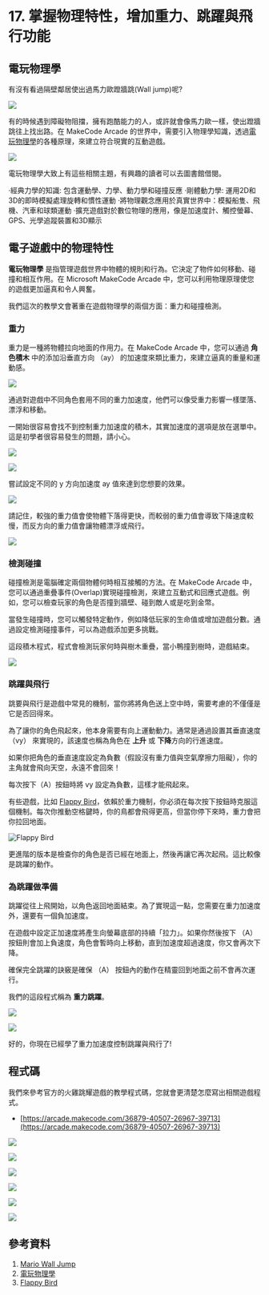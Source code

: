# 17. 掌握物理特性，增加重力、跳躍與飛行功能

## 電玩物理學

有沒有看過隔壁鄰居使出過馬力歐蹬牆跳(Wall jump)呢?

![](/img/17/arcade17_01.gif)

有的時候遇到障礙物阻擋，擁有跑酷能力的人，或許就會像馬力歐一樣，使出蹬牆跳往上找出路。在 MakeCode Arcade 的世界中，需要引入物理學知識，透過[電玩物理學](https://www.tenlong.com.tw/products/9789863475408#)的各種原理，來建立符合現實的互動遊戲。

![](/img/17/arcade17_02.png)

電玩物理學大致上有這些相關主題，有興趣的讀者可以去圖書館借閱。

‧經典力學的知識: 包含運動學、力學、動力學和碰撞反應
‧剛體動力學: 運用2D和3D的即時模擬處理旋轉和慣性運動
‧將物理觀念應用於真實世界中：模擬船隻、飛機、汽車和球類運動
‧擴充遊戲對於數位物理的應用，像是加速度計、觸控螢幕、GPS、光學追蹤裝置和3D顯示

## 電子遊戲中的物理特性

**電玩物理學** 是指管理遊戲世界中物體的規則和行為。它決定了物件如何移動、碰撞和相互作用。在 Microsoft MakeCode Arcade 中，您可以利用物理原理使您的遊戲更加逼真和令人興奮。

我們這次的教學文會著重在遊戲物理學的兩個方面：重力和碰撞檢測。

### 重力

重力是一種將物體拉向地面的作用力。在 MakeCode Arcade 中，您可以通過 **角色積木** 中的添加沿垂直方向 （ay） 的加速度來類比重力，來建立逼真的重量和運動感。

![](/img/17/arcade17_03.png)

通過對遊戲中不同角色套用不同的重力加速度，他們可以像受重力影響一樣墜落、漂浮和移動。

一開始很容易會找不到控制重力加速度的積木，其實加速度的選項是放在選單中。這是初學者很容易發生的問題，請小心。

![](/img/17/arcade17_04.png)

![](/img/17/arcade17_05.png)

嘗試設定不同的 y 方向加速度 ay 值來達到您想要的效果。

![](/img/17/arcade17_06.png)

請記住，較強的重力值會使物體下落得更快，而較弱的重力值會導致下降速度較慢，而反方向的重力值會讓物體漂浮或飛行。

![](/img/17/arcade17_07.png)

### 檢測碰撞

碰撞檢測是電腦確定兩個物體何時相互接觸的方法。在 MakeCode Arcade 中，您可以通過重疊事件(Overlap)實現碰撞檢測，來建立互動式和回應式遊戲。例如，您可以檢查玩家的角色是否撞到牆壁、碰到敵人或是吃到金幣。

當發生碰撞時，您可以觸發特定動作，例如降低玩家的生命值或增加遊戲分數。通過設定檢測碰撞事件，可以為遊戲添加更多挑戰。


這段積木程式，程式會檢測玩家何時與樹木重疊，當小鴨撞到樹時，遊戲結束。

![](/img/17/arcade17_08.png)

### 跳躍與飛行


跳要與飛行是遊戲中常見的機制，當你將將角色送上空中時，需要考慮的不僅僅是它是否回得來。

為了讓你的角色飛起來，他本身需要有向上運動動力。通常是通過設置其垂直速度 （vy） 來實現的，該速度也稱為角色在 **上升** 或 **下降**方向的行進速度。

如果你把角色的垂直速度設定為負數（假設沒有重力值與空氣摩擦力阻礙），你的主角就會飛向天空，永遠不會回來！


每次按下（A）按鈕時將 vy 設定為負數，這樣才能飛起來。

有些遊戲，比如 [Flappy Bird](https://flappybird.io/)，依賴於重力機制，你必須在每次按下按鈕時克服這個機制。每次你推動空格鍵時，你的鳥都會飛得更高，但當你停下來時，重力會把你拉回地面。

![Flappy Bird](https://www.raspberrypi.com/app/uploads/2019/12/flappy-bird-1.jpg)

更進階的版本是檢查你的角色是否已經在地面上，然後再讓它再次起飛。這比較像是跳躍的動作。

### 為跳躍做準備

跳躍從往上飛開始，以角色返回地面結束。為了實現這一點，您需要在重力加速度外，還要有一個負加速度。

在遊戲中設定正加速度將產生向螢幕底部的持續「拉力」。如果你然後按下 （A） 按鈕則會加上負速度，角色會暫時向上移動，直到加速度超過速度，你又會再次下降。

確保完全跳躍的訣竅是確保 （A） 按鈕內的動作在精靈回到地面之前不會再次運行。


我們的這段程式稱為 **重力跳躍**。

![](/img/17/arcade17_09.png)

![](/img/17/arcade17_10.png)


好的，你現在已經學了重力加速度控制跳躍與飛行了!

## 程式碼

我們來參考官方的火雞跳耀遊戲的教學程式碼，您就會更清楚怎麼寫出相關遊戲程式。

* [https://arcade.makecode.com/36879-40507-26967-39713](https://arcade.makecode.com/36879-40507-26967-39713)

![](/img/17/arcade17_11.png)

![](/img/17/arcade17_12.png)

![](/img/17/arcade17_13.png)

![](/img/17/arcade17_14.png)

![](/img/17/arcade17_15.png)

![](/img/17/arcade17_16.png)

## 參考資料

1. [Mario Wall Jump](https://www.mariowiki.com/Wall_Jump)
2. [電玩物理學](https://www.tenlong.com.tw/products/9789863475408)
3. [Flappy Bird](https://zh.wikipedia.org/zh-tw/Flappy_Bird)